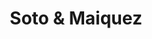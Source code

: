 ---
title: "Soto & Maiquez"
url: /santa-cruz-murcia/soto-und-maiquez/
shop: centro de jardinería
---